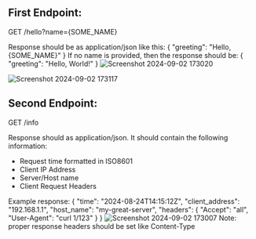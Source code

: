 ## First Endpoint:
GET /hello?name={SOME_NAME}

Response should be as application/json like this:
{
  "greeting": "Hello, {SOME_NAME}"
}
If no name is provided, then the response should be:
{ 
   "greeting": "Hello, World!"
}
![Screenshot 2024-09-02 173020](https://github.com/user-attachments/assets/08436f16-6260-4e46-870b-153b7f593c38)

![Screenshot 2024-09-02 173117](https://github.com/user-attachments/assets/117f8fc3-7f81-463c-9b25-3411518a14c2)


## Second Endpoint:
GET /info

Response should as application/json. It should contain the following information:
- Request time formatted in ISO8601
- Client IP Address
- Server/Host name
- Client Request Headers

Example response:
{
  "time": "2024-08-24T14:15:12Z",
  "client_address": "192.168.1.1",
  "host_name": "my-great-server",
  "headers": {
    "Accept": "all",
    "User-Agent": "curl 1/123"
  }
}
![Screenshot 2024-09-02 173007](https://github.com/user-attachments/assets/7787797f-6713-4c5c-8c5c-014fdbf2d161)
Note: proper response headers should be set like Content-Type
